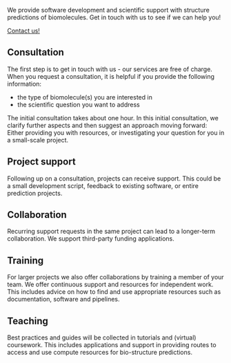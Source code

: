 
We provide software development and scientific support with structure predictions of biomolecules.
Get in touch with us to see if we can help you!

[Contact us!](mailto:ssc-biostructurehub@uni-heidelberg.de)

## Consultation
The first step is to get in touch with us - our services are free of charge. When you request a consultation, it is helpful if you provide the following information:
  
* the type of biomolecule(s) you are interested in
* the scientific question you want to address

The initial consultation takes about one hour. In this initial consultation, we clarify further aspects and then suggest an approach moving forward: Either providing you with resources, or investigating your question for you in a small-scale project.

## Project support
Following up on a consultation, projects can receive support. This could be a small development script, feedback to existing software, or entire prediction projects. 

## Collaboration
Recurring support requests in the same project can lead to a longer-term collaboration. We support third-party funding applications.

## Training
For larger projects we also offer collaborations by training a member of your team. We offer continuous support and resources for independent work. This includes advice on how to find and use appropriate resources such as documentation, software and pipelines.

## Teaching
Best practices and guides will be collected in tutorials and (virtual) coursework.
This includes applications and support in providing routes to access and use compute resources for bio-structure predictions.
